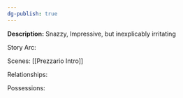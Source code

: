 ```yaml
---
dg-publish: true
---
```

**Description:**
Snazzy, Impressive, but inexplicably irritating

Story Arc:

Scenes:
[[Prezzario Intro]]

Relationships:

Possessions: